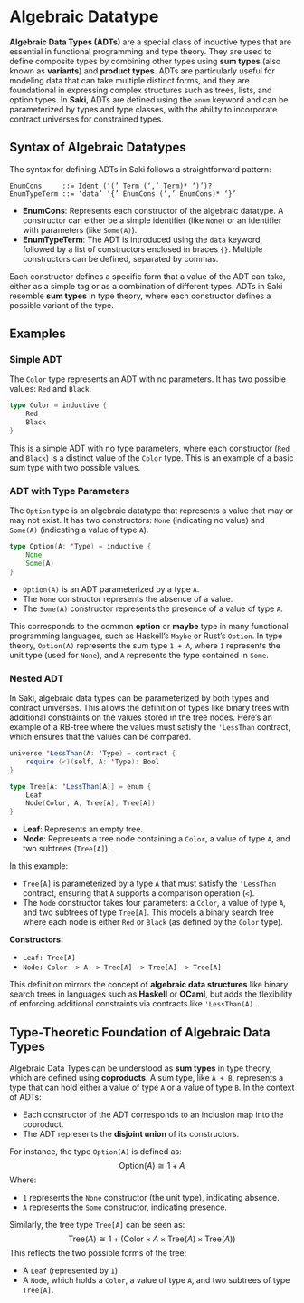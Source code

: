 # Algebraic Datatype

**Algebraic Data Types (ADTs)** are a special class of inductive types that are essential in functional programming and type theory. They are used to define composite types by combining other types using **sum types** (also known as **variants**) and **product types**. ADTs are particularly useful for modeling data that can take multiple distinct forms, and they are foundational in expressing complex structures such as trees, lists, and option types. In **Saki**, ADTs are defined using the `enum` keyword and can be parameterized by types and type classes, with the ability to incorporate contract universes for constrained types.

## Syntax of Algebraic Datatypes

The syntax for defining ADTs in Saki follows a straightforward pattern:

```
EnumCons     ::= Ident (‘(’ Term (‘,’ Term)* ‘)’)?
EnumTypeTerm ::= ‘data’ ‘{’ EnumCons (‘,’ EnumCons)* ‘}’
```

- **EnumCons**: Represents each constructor of the algebraic datatype. A constructor can either be a simple identifier (like `None`) or an identifier with parameters (like `Some(A)`).
- **EnumTypeTerm**: The ADT is introduced using the `data` keyword, followed by a list of constructors enclosed in braces `{}`. Multiple constructors can be defined, separated by commas.

Each constructor defines a specific form that a value of the ADT can take, either as a simple tag or as a combination of different types. ADTs in Saki resemble **sum types** in type theory, where each constructor defines a possible variant of the type.

## Examples

### Simple ADT

The `Color` type represents an ADT with no parameters. It has two possible values: `Red` and `Black`.

```scala
type Color = inductive {
    Red
    Black
}
```

This is a simple ADT with no type parameters, where each constructor (`Red` and `Black`) is a distinct value of the `Color` type. This is an example of a basic sum type with two possible values.

### ADT with Type Parameters

The `Option` type is an algebraic datatype that represents a value that may or may not exist. It has two constructors: `None` (indicating no value) and `Some(A)` (indicating a value of type `A`).

```scala
type Option(A: 'Type) = inductive {
    None
    Some(A)
}
```

- `Option(A)` is an ADT parameterized by a type `A`.
- The `None` constructor represents the absence of a value.
- The `Some(A)` constructor represents the presence of a value of type `A`.

This corresponds to the common **option** or **maybe** type in many functional programming languages, such as Haskell’s `Maybe` or Rust’s `Option`. In type theory, `Option(A)` represents the sum type `1 + A`, where `1` represents the unit type (used for `None`), and `A` represents the type contained in `Some`.

### Nested ADT

In Saki, algebraic data types can be parameterized by both types and contract universes. This allows the definition of types like binary trees with additional constraints on the values stored in the tree nodes. Here’s an example of a RB-tree where the values must satisfy the `'LessThan` contract, which ensures that the values can be compared.

```scala
universe 'LessThan(A: 'Type) = contract {
    require (<)(self, A: 'Type): Bool
}

type Tree[A: 'LessThan(A)] = enum {
    Leaf
    Node(Color, A, Tree[A], Tree[A])
}
```

- **Leaf**: Represents an empty tree.
- **Node**: Represents a tree node containing a `Color`, a value of type `A`, and two subtrees (`Tree[A]`).

In this example:
- `Tree[A]` is parameterized by a type `A` that must satisfy the `'LessThan` contract, ensuring that `A` supports a comparison operation (`<`).
- The `Node` constructor takes four parameters: a `Color`, a value of type `A`, and two subtrees of type `Tree[A]`. This models a binary search tree where each node is either `Red` or `Black` (as defined by the `Color` type).

**Constructors:**
- `Leaf: Tree[A]`
- `Node: Color -> A -> Tree[A] -> Tree[A] -> Tree[A]`

This definition mirrors the concept of **algebraic data structures** like binary search trees in languages such as **Haskell** or **OCaml**, but adds the flexibility of enforcing additional constraints via contracts like `'LessThan(A)`.

## Type-Theoretic Foundation of Algebraic Data Types

Algebraic Data Types can be understood as **sum types** in type theory, which are defined using **coproducts**. A sum type, like `A + B`, represents a type that can hold either a value of type `A` or a value of type `B`. In the context of ADTs:
- Each constructor of the ADT corresponds to an inclusion map into the coproduct.
- The ADT represents the **disjoint union** of its constructors.

For instance, the type `Option(A)` is defined as:
$$
\text{Option}(A) \cong 1 + A
$$
Where:

- `1` represents the `None` constructor (the unit type), indicating absence.
- `A` represents the `Some` constructor, indicating presence.

Similarly, the tree type `Tree[A]` can be seen as:
$$
\text{Tree}(A) \cong 1 + (\text{Color} \times A \times \text{Tree}(A) \times \text{Tree}(A))
$$
This reflects the two possible forms of the tree:

- A `Leaf` (represented by `1`).
- A `Node`, which holds a `Color`, a value of type `A`, and two subtrees of type `Tree[A]`.

